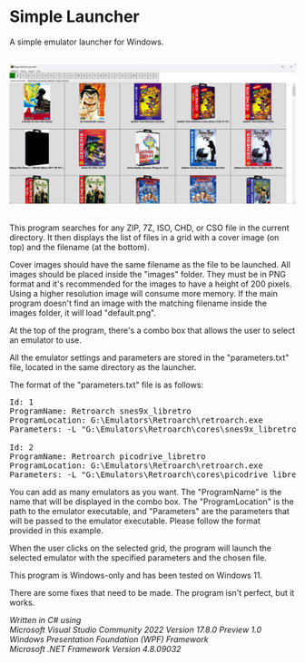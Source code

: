 **Simple Launcher**
===============

A simple emulator launcher for Windows.<br><br>

![Screenshot](screenshot.jpg)

<br>
This program searches for any ZIP, 7Z, ISO, CHD, or CSO file in the current directory.
It then displays the list of files in a grid with a cover image (on top) and the filename (at the bottom).

Cover images should have the same filename as the file to be launched. All images should be placed inside the "images" folder. They must be in PNG format and it's recommended for the images to have a height of 200 pixels. Using a higher resolution image will consume more memory. If the main program doesn't find an image with the matching filename inside the images folder, it will load "default.png".

At the top of the program, there's a combo box that allows the user to select an emulator to use.

All the emulator settings and parameters are stored in the "parameters.txt" file, located in the same directory as the launcher.

The format of the "parameters.txt" file is as follows:

<pre>
Id: 1
ProgramName: Retroarch snes9x_libretro
ProgramLocation: G:\Emulators\Retroarch\retroarch.exe
Parameters: -L "G:\Emulators\Retroarch\cores\snes9x_libretro.dll" -c "G:\Emulators\Retroarch\Config.cfg" -f

Id: 2
ProgramName: Retroarch picodrive_libretro
ProgramLocation: G:\Emulators\Retroarch\retroarch.exe
Parameters: -L "G:\Emulators\Retroarch\cores\picodrive_libretro.dll" -c "G:\Emulators\Retroarch\Config.cfg" -f
</pre>
You can add as many emulators as you want. The "ProgramName" is the name that will be displayed in the combo box. The "ProgramLocation" is the path to the emulator executable, and "Parameters" are the parameters that will be passed to the emulator executable. Please follow the format provided in this example.

When the user clicks on the selected grid, the program will launch the selected emulator with the specified parameters and the chosen file.

This program is Windows-only and has been tested on Windows 11.

There are some fixes that need to be made. The program isn't perfect, but it works.

*Written in C# using<br>
Microsoft Visual Studio Community 2022 Version 17.8.0 Preview 1.0<br>
Windows Presentation Foundation (WPF) Framework<br>
Microsoft .NET Framework Version 4.8.09032*
